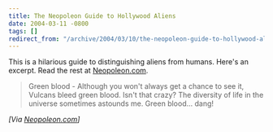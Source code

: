 ```yaml
---
title: The Neopoleon Guide to Hollywood Aliens
date: 2004-03-11 -0800
tags: []
redirect_from: "/archive/2004/03/10/the-neopoleon-guide-to-hollywood-aliens.aspx/"
---
```


This is a hilarious guide to distinguishing aliens from humans. Here's
an excerpt. Read the rest at
[Neopoleon.com](http://neopoleon.com/blog/posts/4214.aspx).

> Green blood - Although you won't always get a chance to see it,
> Vulcans bleed green blood. Isn't that crazy? The diversity of life in
> the universe sometimes astounds me. Green blood... dang!

*[Via [Neopoleon.com](http://neopoleon.com/blog/posts/4214.aspx)]*

